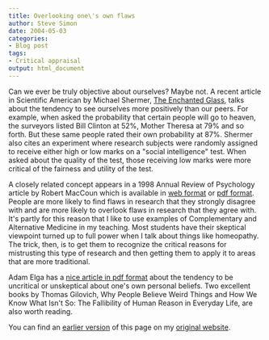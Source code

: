 ```yaml
---
title: Overlooking one\'s own flaws
author: Steve Simon
date: 2004-05-03
categories:
- Blog post
tags:
- Critical appraisal
output: html_document
---
```

Can we ever be truly objective about ourselves? Maybe not. A recent
article in Scientific American by Michael Shermer, [The Enchanted
Glass](http://www.sciam.com/article.cfm?articleID=00044900-A374-1084-983483414B7F0000&ref=sciam&chanID=sa006),
talks about the tendency to see ourselves more positively than our
peers. For example, when asked the probability that certain people will
go to heaven, the surveyors listed Bill Clinton at 52%, Mother Theresa
at 79% and so forth. But these same people rated their own probability
at 87%. Shermer also cites an experiment where research subjects were
randomly assigned to receive either high or low marks on a \"social
intelligence\" test. When asked about the quality of the test, those
receiving low marks were more critical of the fairness and utility of
the test.

A closely related concept appears in a 1998 Annual Review of Psychology
article by Robert MacCoun which is available in [web
format](http://socrates.berkeley.edu/~maccoun/ar_bias.html) or [pdf
format](http://ist-socrates.berkeley.edu/~maccoun/MacCoun_AnnualReview98.pdf).
People are more likely to find flaws in research that they strongly
disagree with and are more likely to overlook flaws in research that
they agree with. It\'s partly for this reason that I like to use
examples of Complementary and Alternative Medicine in my teaching. Most
students have their skeptical viewpoint turned up to full power when I
talk about things like homeopathy. The trick, then, is to get them to
recognize the critical reasons for mistrusting this type of research and
then getting them to apply it to areas that are more traditional.

Adam Elga has a [nice article in pdf
format](http://www.princeton.edu/~adame/papers/astrology/astrology.pdf)
about the tendency to be uncritical or unskeptical about one\'s own
personal beliefs. Two excellent books by Thomas Gilovich, Why People
Believe Weird Things and How We Know What Isn\'t So: The Fallibility of
Human Reason in Everyday Life, are also worth reading.

You can find an [earlier version](http://www.pmean.com/04/flaws.html) of this page on my [original website](http://www.pmean.com/original_site.html).
